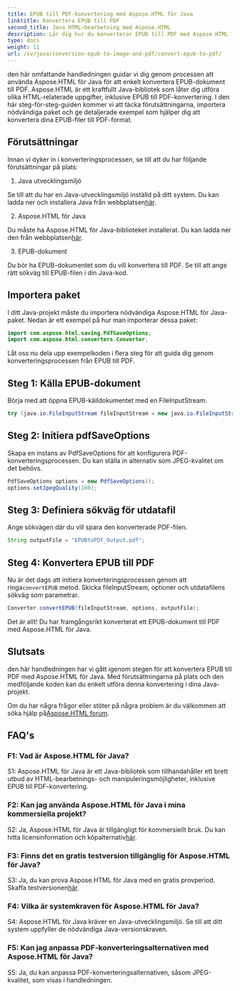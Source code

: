```yaml
---
title: EPUB till PDF-konvertering med Aspose.HTML för Java
linktitle: Konvertera EPUB till PDF
second_title: Java HTML-bearbetning med Aspose.HTML
description: Lär dig hur du konverterar EPUB till PDF med Aspose.HTML för Java. Den här steg-för-steg-guiden täcker förutsättningar, paketimport och kodexempel. Kom igång med konvertering från EPUB till PDF.
type: docs
weight: 11
url: /sv/java/conversion-epub-to-image-and-pdf/convert-epub-to-pdf/
---
```

den här omfattande handledningen guidar vi dig genom processen att använda Aspose.HTML för Java för att enkelt konvertera EPUB-dokument till PDF. Aspose.HTML är ett kraftfullt Java-bibliotek som låter dig utföra olika HTML-relaterade uppgifter, inklusive EPUB till PDF-konvertering. I den här steg-för-steg-guiden kommer vi att täcka förutsättningarna, importera nödvändiga paket och ge detaljerade exempel som hjälper dig att konvertera dina EPUB-filer till PDF-format.

## Förutsättningar

Innan vi dyker in i konverteringsprocessen, se till att du har följande förutsättningar på plats:

1. Java utvecklingsmiljö

 Se till att du har en Java-utvecklingsmiljö inställd på ditt system. Du kan ladda ner och installera Java från webbplatsen[här](https://www.oracle.com/java/).

2. Aspose.HTML för Java

 Du måste ha Aspose.HTML för Java-biblioteket installerat. Du kan ladda ner den från webbplatsen[här](https://releases.aspose.com/html/java/).

3. EPUB-dokument

Du bör ha EPUB-dokumentet som du vill konvertera till PDF. Se till att ange rätt sökväg till EPUB-filen i din Java-kod.

## Importera paket

I ditt Java-projekt måste du importera nödvändiga Aspose.HTML för Java-paket. Nedan är ett exempel på hur man importerar dessa paket:

```java
import com.aspose.html.saving.PdfSaveOptions;
import com.aspose.html.converters.Converter;
```

Låt oss nu dela upp exempelkoden i flera steg för att guida dig genom konverteringsprocessen från EPUB till PDF.

## Steg 1: Källa EPUB-dokument

Börja med att öppna EPUB-källdokumentet med en FileInputStream.

```java
try (java.io.FileInputStream fileInputStream = new java.io.FileInputStream("input.epub")) {
```

## Steg 2: Initiera pdfSaveOptions

Skapa en instans av PdfSaveOptions för att konfigurera PDF-konverteringsprocessen. Du kan ställa in alternativ som JPEG-kvalitet om det behövs.

```java
PdfSaveOptions options = new PdfSaveOptions();
options.setJpegQuality(100);
```

## Steg 3: Definiera sökväg för utdatafil

Ange sökvägen där du vill spara den konverterade PDF-filen.

```java
String outputFile = "EPUBtoPDF_Output.pdf";
```

## Steg 4: Konvertera EPUB till PDF

 Nu är det dags att initiera konverteringsprocessen genom att ringa`convertEPUB` metod. Skicka fileInputStream, optioner och utdatafilens sökväg som parametrar.

```java
Converter.convertEPUB(fileInputStream, options, outputFile);
```

Det är allt! Du har framgångsrikt konverterat ett EPUB-dokument till PDF med Aspose.HTML för Java.

## Slutsats

den här handledningen har vi gått igenom stegen för att konvertera EPUB till PDF med Aspose.HTML för Java. Med förutsättningarna på plats och den medföljande koden kan du enkelt utföra denna konvertering i dina Java-projekt.

 Om du har några frågor eller stöter på några problem är du välkommen att söka hjälp på[Aspose.HTML forum](https://forum.aspose.com/).

## FAQ's

### F1: Vad är Aspose.HTML för Java?

S1: Aspose.HTML för Java är ett Java-bibliotek som tillhandahåller ett brett utbud av HTML-bearbetnings- och manipuleringsmöjligheter, inklusive EPUB till PDF-konvertering.

### F2: Kan jag använda Aspose.HTML för Java i mina kommersiella projekt?

 S2: Ja, Aspose.HTML för Java är tillgängligt för kommersiellt bruk. Du kan hitta licensinformation och köpalternativ[här](https://purchase.aspose.com/buy).

### F3: Finns det en gratis testversion tillgänglig för Aspose.HTML för Java?

 S3: Ja, du kan prova Aspose.HTML för Java med en gratis provperiod. Skaffa testversionen[här](https://releases.aspose.com/html/java).

### F4: Vilka är systemkraven för Aspose.HTML för Java?

S4: Aspose.HTML för Java kräver en Java-utvecklingsmiljö. Se till att ditt system uppfyller de nödvändiga Java-versionskraven.

### F5: Kan jag anpassa PDF-konverteringsalternativen med Aspose.HTML för Java?

S5: Ja, du kan anpassa PDF-konverteringsalternativen, såsom JPEG-kvalitet, som visas i handledningen.